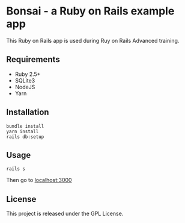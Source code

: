 # Bonsai - a Ruby on Rails example app

This Ruby on Rails app is used during Ruy on Rails Advanced training.

## Requirements

- Ruby 2.5+
- SQLite3
- NodeJS
- Yarn

## Installation

```
bundle install
yarn install
rails db:setup
```

## Usage

```
rails s
```

Then go to [localhost:3000](http://localhost:3000)

## License

This project is released under the GPL License.
